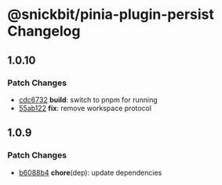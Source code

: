 # @snickbit/pinia-plugin-persist Changelog

## 1.0.10

### Patch Changes

- [cdc6732](https://github.com/snickbit/pinia/commit/cdc6732) **build**:  switch to pnpm for running
- [55ab122](https://github.com/snickbit/pinia/commit/55ab122) **fix**:  remove workspace protocol

## 1.0.9

### Patch Changes

- [b6088b4](https://github.com/snickbit/pinia/commit/b6088b4) **chore**(dep):  update dependencies


